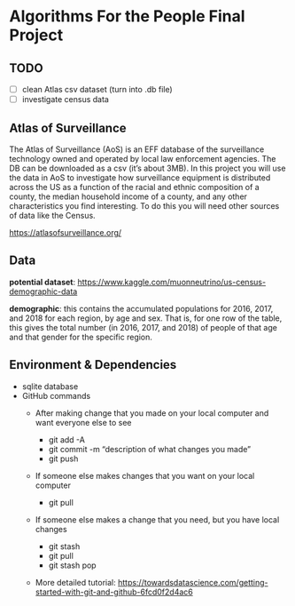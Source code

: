# Algorithms For the People Final Project

## TODO
- [ ] clean Atlas csv dataset (turn into .db file)
- [ ] investigate census data

## Atlas of Surveillance
The Atlas of Surveillance (AoS) is an EFF database of the surveillance technology owned and operated by
local law enforcement agencies. The DB can be downloaded as a csv (it’s about 3MB). In this project you
will use the data in AoS to investigate how surveillance equipment is distributed across the US as a function
of the racial and ethnic composition of a county, the median household income of a county, and any other
characteristics you find interesting. To do this you will need other sources of data like the Census.

https://atlasofsurveillance.org/

## Data

**potential dataset**: https://www.kaggle.com/muonneutrino/us-census-demographic-data

**demographic**: this contains the accumulated populations for 2016, 2017, and
2018 for each region, by age and sex. That is, for one row of the table, this gives
the total number (in 2016, 2017, and 2018) of people of that age and that gender
for the specific region.

## Environment & Dependencies
* sqlite database 
* GitHub commands
    * After making change that you made on your local computer and want everyone else to see
        * git add -A
        * git commit -m “description of what changes you made”
        * git push

    * If someone else makes changes that you want on your local computer
        * git pull
    * If someone else makes a change that you need, but you have local changes
        * git stash
        * git pull
        * git stash pop
    * More detailed tutorial: https://towardsdatascience.com/getting-started-with-git-and-github-6fcd0f2d4ac6
